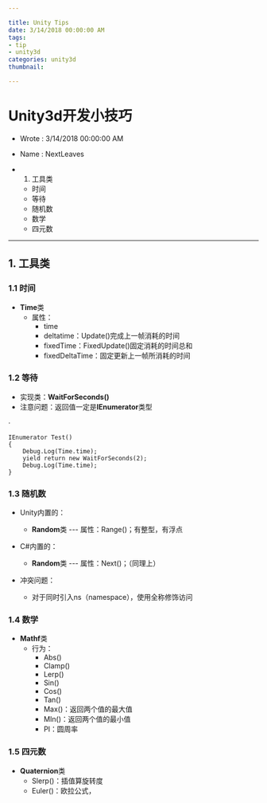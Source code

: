 ```yaml
---

title: Unity Tips
date: 3/14/2018 00:00:00 AM 
tags:
- tip
- unity3d
categories: unity3d
thumbnail: 

---
```


# Unity3d开发小技巧 #

* Wrote : 3/14/2018 00:00:00 AM 
* Name  : NextLeaves

* 1. 工具类
	* 时间
	* 等待
	* 随机数
	* 数学
	* 四元数

---

## 1. 工具类 ##

### 1.1 时间 ###

* **Time**类
	* 属性：
		* time
		* deltatime：Update()完成上一帧消耗的时间
		* fixedTime：FixedUpdate()固定消耗的时间总和
		* fixedDeltaTime：固定更新上一帧所消耗的时间

### 1.2 等待 ###

* 实现类：**WaitForSeconds()**
* 注意问题：返回值一定是**IEnumerator**类型

·

	IEnumerator Test()
	{
		Debug.Log(Time.time);
		yield return new WaitForSeconds(2);
		Debug.Log(Time.time);
	}
	
### 1.3 随机数 ###

* Unity内置的：
	* **Random**类 --- 属性：Range()；有整型，有浮点
* C#内置的：
	* **Random**类 --- 属性：Next()；（同理上）

* 冲突问题：
	* 对于同时引入ns（namespace），使用全称修饰访问

### 1.4 数学 ###

* **Mathf**类
	* 行为：
		* Abs()
		* Clamp()
		* Lerp()
		* Sin()
		* Cos()
		* Tan()
		* Max()：返回两个值的最大值
		* MIn()：返回两个值的最小值
		* PI：圆周率

### 1.5 四元数 ###		

* **Quaternion**类
	* Slerp()：插值算旋转度
	* Euler()：欧拉公式，